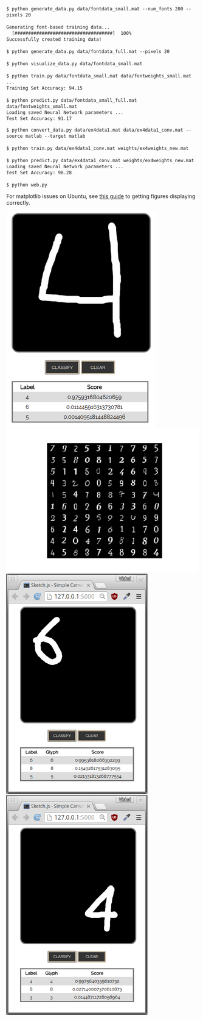 ```
$ python generate_data.py data/fontdata_small.mat --num_fonts 200 --pixels 20

Generating font-based training data...
  [####################################]  100%
Successfully created training data!

$ python generate_data.py data/fontdata_full.mat --pixels 20

$ python visualize_data.py data/fontdata_small.mat

$ python train.py data/fontdata_small.mat data/fontweights_small.mat
...
Training Set Accuracy: 94.15

$ python predict.py data/fontdata_small_full.mat data/fontweights_small.mat
Loading saved Neural Network parameters ...
Test Set Accuracy: 91.17
```

```
$ python convert_data.py data/ex4data1.mat data/ex4data1_conv.mat --source matlab --target matlab

$ python train.py data/ex4data1_conv.mat weights/ex4weights_new.mat

$ python predict.py data/ex4data1_conv.mat weights/ex4weights_new.mat  
Loading saved Neural Network parameters ...
Test Set Accuracy: 98.28

$ python web.py
```

For matplotlib issues on Ubuntu, see [this guide](http://www.pyimagesearch.com/2015/08/24/resolved-matplotlib-figures-not-showing-up-or-displaying/)
to getting figures displaying correctly.

![Web UI 2](images/web-ui-2.png)
![Sample training data](images/font-data-viz.png)
![Scaled and shifted text 1](images/scaled-shifted-1.png)
![Scaled and shifted text 2](images/scaled-shifted-2.png)

